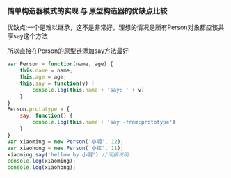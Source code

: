### 简单构造器模式的实现   与 原型构造器的优缺点比较

优缺点:一个是难以继承，这不是非常好，理想的情况是所有Person对象都应该共享say这个方法

所以直接在Person的原型链添加say方法最好

```js
var Person = function(name, age) {
    this.name = name;
    this.age = age;
    this.say = function(v) {
        console.log(this.name + 'say: ' + v)
    }
}
Person.prototype = {
    say: function() {
        console.log(this.name + 'say -from:prototype')
    }
}
var xiaoming = new Person('小明', 12);
var xiaohong = new Person('小红', 11);
xiaoming.say('hellow by 小明') //间接说明
console.log(xiaoming);
console.log(xiaohong);
```